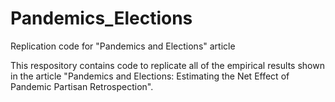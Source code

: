 # Pandemics_Elections
Replication code for "Pandemics and Elections" article

This respository contains code to replicate all of the empirical results shown in the article "Pandemics and Elections: Estimating
the Net Effect of Pandemic Partisan Retrospection". 
